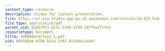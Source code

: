 ```yaml
---
content_type: resource
description: Slides for lecture presentation.
file: https://ol-ocw-studio-app-qa.s3.amazonaws.com/courses/16-422-human-supervisory-control-of-automated-systems-spring-2004/8d934ba66f80b2ca1f6f82cb0ee3e4bf_040804alertsys_1.pdf
file_type: application/pdf
parent_uid: b56b7972-b53c-2760-2799-197f9a2f1feb
resourcetype: Document
title: 040804alertsys_1.pdf
uid: 8d934ba6-6f80-b2ca-1f6f-82cb0ee3e4bf
---
```

